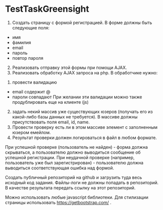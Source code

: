 # TestTaskGreensight
1. Создать страницу с формой регистрацией. В форме должны быть следующие поля:
- имя
- фамилия
- email
- пароль
- повтор пароля 
2. Реализовать отправку этой формы при помощи AJAX.
3. Реализовать обработку AJAX запроса на php.
В обработчике нужно:
 1) провести валидацию
-	email содержит @
-	пароли совпадают
При желании эти валидации можно также продублировать еще на клиенте (js)
 2) задать некий массив уже существующих юзеров (получать его из какой-либо базы данных не требуется). В массиве должны присутствовать поля email, id, name.
 3) Провести проверку есть ли в этом массиве элемент с заполненным юзером емейлом.
 4) Результат проверки должен логироваться в файл в любом формате.

При успешной проверке (пользователь не найден) - форма должна скрываться, а пользователю должно выводиться сообщение об успешной регистрации. 
При неудачной проверке (например, пользователь уже был зарегистрирован) - пользователю должна выводиться соответствующая ошибка над формой.

Создать публичный репозиторий на github и загрузить туда весь исходный код задания. Файлы-логи не должны попадать в репозиторий.
В качестве результата передать ссылку на этот репозиторий.

Можно использовать любые javascript библиотеки.
Для стилизации страницы использовать https://getbootstrap.com/ .
